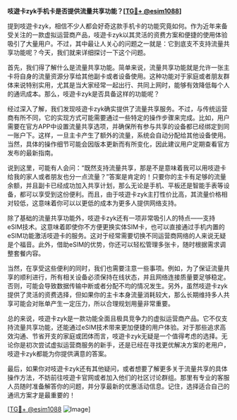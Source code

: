 **吱遊卡zyk手机卡是否提供流量共享功能？[[TG💪+ @esim1088](https://t.me/s/esim1088)]**

提到吱遊卡zyk，相信不少人都会好奇这款手机卡的功能究竟如何。作为近年来备受关注的一款虚拟运营商产品，吱遊卡zyk以其灵活的资费方案和便捷的使用体验吸引了大量用户。不过，其中最让人关心的问题之一就是：它到底支不支持流量共享功能呢？今天，我们就来详细探讨一下这个问题。

首先，我们得了解什么是流量共享功能。简单来说，流量共享功能就是允许一张主卡将自身的流量资源分享给其他副卡或者设备使用。这种功能对于家庭或者朋友群体来说特别实用，尤其是当大家经常一起出行、共同上网时，能够有效降低每个人的通讯成本。那么，吱遊卡zyk是否具备这样的功能呢？

经过深入了解，我们发现吱遊卡zyk确实提供了流量共享服务。不过，与传统运营商有所不同，它的实现方式可能需要通过一些特定的操作步骤来完成。比如，用户需要在官方APP中设置流量共享选项，并确保所有参与共享的设备都已经绑定到同一账户下。这样，一旦主卡产生了额外的流量，系统会自动分配给其他设备使用。当然，具体的操作细节可能会因版本更新而有所变化，因此建议用户定期查看官方发布的最新指南。

说到这里，可能有人会问：“既然支持流量共享，那是不是意味着我可以用吱遊卡给我的家人或者朋友也分一点流量？”答案是肯定的！只要你的主卡有足够的流量余额，并且副卡已经成功加入共享计划，那么无论是手机、平板还是智能手表等设备，都可以享受到这份便利。而且，由于吱遊卡zyk主打性价比高，其流量价格相对较低，这意味着你可以以更低的成本为更多人提供网络支持。

除了基础的流量共享功能外，吱遊卡zyk还有一项非常吸引人的特点——支持eSIM技术。这意味着即使你不方便更换实体SIM卡，也可以直接通过手机内置的eSIM功能激活吱遊卡的服务。这对于经常需要切换不同运营商网络的人来说无疑是个福音。此外，借助eSIM的优势，你还可以轻松管理多张卡，随时根据需求调整套餐内容。

当然，在享受这些便利的同时，我们也需要注意一些事项。例如，为了保证流量共享的顺利进行，所有相关设备必须保持在线状态，并且网络连接质量要足够稳定。否则，可能会导致数据传输中断或者分配不均的情况发生。另外，虽然吱遊卡zyk提供了灵活的资费选择，但如果你的主卡本身流量消耗较大，那么长期维持多人共享可能会对账单产生一定压力，所以合理规划用量非常重要。

总的来说，吱遊卡zyk是一款功能全面且极具竞争力的虚拟运营商产品。它不仅支持流量共享功能，还能通过eSIM技术带来更加便捷的用户体验。对于那些追求高效沟通、节省开支的家庭或团体而言，吱遊卡zyk无疑是一个值得考虑的选择。无论你是初次尝试虚拟运营商服务的新手，还是已经在寻找更优解决方案的老用户，吱遊卡zyk都能为你提供满意的答案。

最后，如果你对吱遊卡zyk还有其他疑问，或者想要了解更多关于流量共享的具体操作方法，不妨前往吱遊卡官网或者加入他们的社区讨论群组。那里有专业的客服人员随时准备解答你的问题，并分享最新的优惠活动信息。记住，选择适合自己的通讯方案才是最重要的！

[[TG💪+ @esim1088](https://t.me/s/esim1088) ![Image](https://i.postimg.cc/4NQfJmqS/Snipaste-2025-05-13-00-14-12.png)]